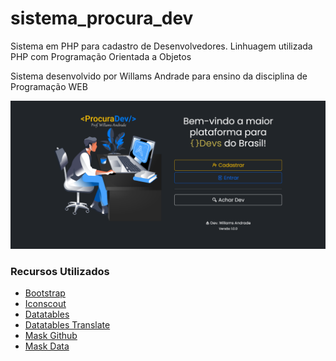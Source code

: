 # sistema_procura_dev
Sistema em PHP para cadastro de Desenvolvedores. Linhuagem utilizada PHP com Programação Orientada a Objetos

<p>Sistema desenvolvido por Willams Andrade para ensino da disciplina de Programação WEB</p>
<img src="img/tela.png">
<h3>Recursos Utilizados</h3>
<ul>
    <li>
        <a href="https://getbootstrap.com/docs/5.0/getting-started/introduction/" target="_blank">
            Bootstrap
        </a>
    </li>
    <li>
        <a href="https://iconscout.com/unicons/explore/line" target="_blank">
            Iconscout
        </a>
    </li>
    <li>
        <a href="https://datatables.net/examples/styling/bootstrap5.html" target="_blank">
            Datatables
        </a>
    </li>
    <li>
        <a href="https://datatables.net/reference/option/language" target="_blank">
            Datatables Translate
        </a>
    </li>
    <li>
        <a href="https://github.com/uNmAnNeR/imaskjs" target="_blank">
            Mask Github
        </a>
    </li>
    <li>
        <a href="https://imask.js.org/guide.html#masked-date" target="_blank">
            Mask Data
        </a>
    </li>
</ul>


